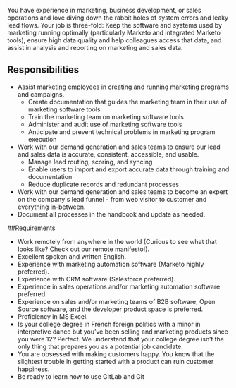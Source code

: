 You have experience in marketing, business development, or sales operations and love diving down the rabbit holes of system errors and leaky lead flows. Your job is three-fold: Keep the software and systems used by marketing running optimally (particularly Marketo and integrated Marketo tools), ensure high data quality and help colleagues access that data, and assist in analysis and reporting on marketing and sales data.

## Responsibilities

* Assist marketing employees in creating and running marketing programs and campaigns.
    * Create documentation that guides the marketing team in their use of marketing software tools
    * Train the marketing team on marketing software tools
    * Administer and audit use of marketing software tools
    * Anticipate and prevent technical problems in marketing program execution
* Work with our demand generation and sales teams to ensure our lead and sales data is accurate, consistent, accessible, and usable.
    * Manage lead routing, scoring, and syncing
    * Enable users to import and export accurate data through training and documentation
    * Reduce duplicate records and redundant processes
* Work with our demand generation and sales teams to become an expert on the company's lead funnel - from web visitor to customer and everything in-between.
* Document all processes in the handbook and update as needed.

##Requirements

* Work remotely from anywhere in the world (Curious to see what that looks like? Check out our remote manifesto!).
* Excellent spoken and written English.
* Experience with marketing automation software (Marketo highly preferred).
* Experience with CRM software (Salesforce preferred).
* Experience in sales operations and/or marketing automation software preferred.
* Experience on sales and/or marketing teams of B2B software, Open Source software, and the developer product space is preferred.
* Proficiency in MS Excel.
* Is your college degree in French foreign politics with a minor in interpretive dance but you’ve been selling and marketing products since you were 12? Perfect. We understand that your college degree isn’t the only thing that prepares you as a potential job candidate.
* You are obsessed with making customers happy. You know that the slightest trouble in getting started with a product can ruin customer happiness.
* Be ready to learn how to use GitLab and Git